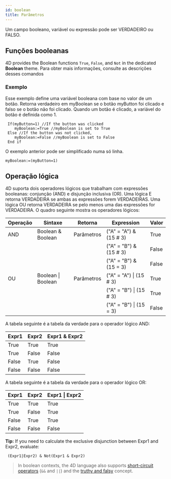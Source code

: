 ```yaml
---
id: boolean
title: Parâmetros
---
```


Um campo booleano, variável ou expressão pode ser VERDADEIRO ou FALSO.

## Funções booleanas

4D provides the Boolean functions `True`, `False`, and `Not` in the dedicated **Boolean** theme. Para obter mais informações, consulte as descrições desses comandos

### Exemplo

Esse exemplo define uma variável booleana com base no valor de um botão. Retorna verdadeiro em myBoolean se o botão myButton foi clicado e falso se o botão não foi clicado. Quando um botão é clicado, a variável do botão é definida como 1.

```4d
 If(myButton=1) //If the button was clicked
    myBoolean:=True //myBoolean is set to True
 Else //If the button was not clicked,
    myBoolean:=False //myBoolean is set to False
 End if
```

O exemplo anterior pode ser simplificado numa só linha.

```4d
myBoolean:=(myButton=1)
```

## Operação lógica

4D suporta dois operadores lógicos que trabalham com expressões booleanas: conjunção (AND) e disjunção inclusiva (OR). Uma lógica E retorna VERDADEIRA se ambas as expressões forem VERDADEIRAS. Uma lógica OU retorna VERDADEIRA se pelo menos uma das expressões for VERDADEIRA. O quadro seguinte mostra os operadores lógicos:

| Operação | Sintaxe             | Retorna    | Expression                                                     | Valor |
| -------- | ------------------- | ---------- | -------------------------------------------------------------- | ----- |
| AND      | Boolean & Boolean   | Parâmetros | ("A" = "A") & (15 # 3)   | True  |
|          |                     |            | ("A" = "B") & (15 # 3)   | False |
|          |                     |            | ("A" = "B") & (15 = 3)   | False |
| OU       | Boolean  \| Boolean | Parâmetros | ("A" = "A") \| (15 # 3)  | True  |
|          |                     |            | ("A" = "B") \|  (15 # 3) | True  |
|          |                     |            | ("A" = "B") \|  (15 = 3) | False |

A tabela seguinte é a tabela da verdade para o operador lógico AND:

| Expr1 | Expr2 | Expr1 & Expr2 |
| ----- | ----- | ------------- |
| True  | True  | True          |
| True  | False | False         |
| False | True  | False         |
| False | False | False         |

A tabela seguinte é a tabela da verdade para o operador lógico OR:

| Expr1 | Expr2 | Expr1 \| Expr2 |
| ----- | ----- | -------------- |
| True  | True  | True           |
| True  | False | True           |
| False | True  | True           |
| False | False | False          |

**Tip:** If you need to calculate the exclusive disjunction between Expr1 and Expr2, evaluate:

```4d
 (Expr1|Expr2) & Not(Expr1 & Expr2)  
```

> In boolean contexts, the 4D language also supports [short-circuit operators](operators.md#short-circuit-operators) (`&&` and `||`) and the [truthy and falsy](operators.md#truthy-and-falsy) concept.
